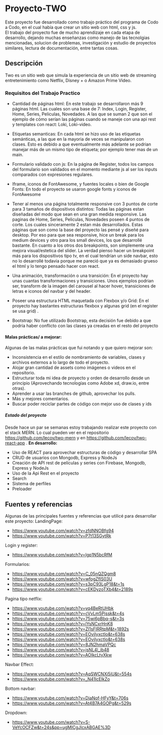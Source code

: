 # Proyecto-TWO
Este proyecto fue desarrollado como trabajo práctico del programa de Codo a Codo, en el cual había que crear un sitio web con html, css y js.  
El trabajo del proyecto fue de mucho aprendizaje en cada etapa de desarrollo, dejando muchas enseñanzas como manejo de las tecnolgias mencionadas, solucion de problemas, investigación y estudio de proyectos similares, lectura de documentación, entre tantas cosas. 
## Descripción
Two es un sitio web que simula la experiencia de un sitio web de streaming entretenimiento como Netflix, Disney + o Amazon Prime Video.

### Requisitos del Trabajo Practico
- Cantidad de páginas html:
En este trabajo se desarrollaron más 9 páginas html. Las cuales son una base de 7: Index, Login, Register, Home, Series, Peliculas, Novedades. A las que se suman 2 que son el ejemplo de cómo serían las páginas cuando se maneje con una api rest y templates con react: Loki, Loki-video.
- Etiquetas semanticas:
En cada html se hizo uso de las etiquetas semánticas, a las que en la mayoria de veces se manipularon con clases. Esto es debido a que eventualmente más adelante se podrian manejar más de un mismo tipo de etiqueta; por ejemplo tener mas de un main.

- Formulario validado con js:
En la página de Register, todos los campos del formulario son validados en el momento mediante js al ser los inputs comparados con expresiones regulares. 
- Iframe, íconos de FontAwesome, y fuentes locales o bien de Google Fonts:
En todo el proyecto se usaron google fonts y iconos de FontAwesome
- Tener al menos una página totalmente responsive con 3 puntos de corte para 3 tamaños de dispositivos distintos:
Todas las páginas estan diseñadas del modo que sean en una gran medida responsive. 
Las paginas de Home, Series, Peliculas, Novedades poseen 4 puntos de corte. Los cuales sinceramente 2 estan más desarrollados. Estas páginas que son como la base del proyecto las pensé y diseñé para desktop. Por eso para que sea responsive, hice un break para los medium devices y otro para los small devices, los que desarrollé bastante. En cuanto a los otros dos breakpoints, son simplemente una mejora visual/estetica del slider. La verdad pienso hacer un breakpoint más para los dispositivos tipo tv, en el cual tendrían un side navbar, esto no lo desarrollé todavia porque me pareció que ya es demasiado grueso el html y lo tengo pensado hacer con react. 
- Una animación, transformación o una transición:
En el proyecto hay unas cuantas transformaciones y transiciones. Unos ejemplos podrian ser, transform de la imagen del carousel al hacer hover, transiciones de letras e iconos del navbar y del header. 
- Poseer una estructura HTML maquetada con Flexbox y/o Grid:
En el proyecto hay bastantes estructuras flexbox y algunas grid (en el register se usa grid) .
- Bootstrap:
No fue utilizado Bootstrap, esta decisión fue debido a que podría haber conflicto con las clases ya creadas en el resto del proyecto 
#### Malas prácticas/ a mejorar:
Algunas de las malas prácticas que fui notando y que quiero mejorar son:
- Inconsistencia en el estilo de nombramiento de variables, clases y archivos externos a lo largo de todo el proyecto.
- Alojar gran cantidad de assets como imágenes o videos en el repositorio.
- Estructurar toda mi idea de proyecto y orden de desarrollo desde un principio (Aprovechando tecnologías como Adobe xd, draw.io, entre otras).
- Aprender a usar las branches de github, aprovechar los pulls.
- Más y mejores comentarios.
- Buscar poder reciclar partes de código con mejor uso de clases y ids 

##### Estado del proyecto
Desde hace un par se semanas estoy trabajando realizar este proyecto con el stack MERN. Lo cual pueden ver en el repositorio https://github.com/lecov/two-mern y en https://github.com/lecov/two-react-app . 
**En desarrollo:**

- Uso de REACT para aprovechar estructuras de código y desarrollar SPA
- CRUD de usuarios con Mongodb, Express y NodeJs
- Creación de API rest de películas y series con Firebase, Mongodb, Express y NodeJs
- Uso de la Api Rest en el proyecto
- Search
- Sistema de perfiles
- Preloader

## Fuentes y referencias
Algunas de las principales fuentes y referencias que utilicé para desarrollar este proyecto:
LandingPage:
- https://www.youtube.com/watch?v=zfdNNOBfg94
- https://www.youtube.com/watch?v=P7t13SGytRk

Login y register:
- https://www.youtube.com/watch?v=lgp1N5bcRfM

Formularios:
- https://www.youtube.com/watch?v=C_05nQZQgm8
- https://www.youtube.com/watch?v=wfogZfIS03U
- https://www.youtube.com/watch?v=s3pC93LgP18&t=1s
- https://www.youtube.com/watch?v=cEKDyzoTXb4&t=2189s

Pagina tipo netflix: 
- https://www.youtube.com/watch?v=yq4BeRtUHbk
- https://www.youtube.com/watch?v=cVvLm5Pjssk&t=4s
- https://www.youtube.com/watch?v=75wi6pBbq-s&t=3s
- https://www.youtube.com/watch?v=lYsNCxrHnK8
- https://www.youtube.com/watch?v=Zl1sFIRRtpM&t=1892s
- https://www.youtube.com/watch?v=EOviIyxctIo&t=638s
- https://www.youtube.com/watch?v=EOviIyxctIo&t=638s
- https://www.youtube.com/watch?v=8JN2hmaVPQc
- https://www.youtube.com/watch?v=jsNL4l_ib48
- https://www.youtube.com/watch?v=AOlkcLtyXkw

Navbar Effect: 
- https://www.youtube.com/watch?v=AqSWCNXi5iU&t=554s
- https://www.youtube.com/watch?v=_N41IcElkZo 

Bottom navbar: 
- https://www.youtube.com/watch?v=DjaNof-HFyY&t=706s
- https://www.youtube.com/watch?v=At4B7A4GOPg&t=529s

Dropdown:
- https://www.youtube.com/watch?v=S-VeYcOCFZw&t=24s&pp=ugMICgJlcxABGAE%3D